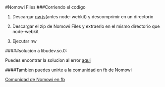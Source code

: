 #Nomowi Files
###Corriendo el codigo
1. Descargar
[nw.js](http://nwjs.io/ "nw.js")(antes node-webkit)
y descomprimir en un directorio

2. Descargar el zip de Nomowi Files y extraerlo en el mismo directorio que node-webkit

3. Ejecutar nw

#####solucion a libudev.so.0:

Puedes encontrar la solucion al error [aqui](https://github.com/nwjs/nw.js/wiki/The-solution-of-lacking-libudev.so.0 "nw.js wiki")

####Tambien puedes unirte a la comunidad en fb de Nomowi

[Comunidad de Nomowi en fb](https://www.facebook.com/groups/nomowi/ "Nomowi")
